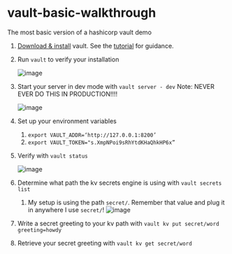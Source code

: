# vault-basic-walkthrough
The most basic version of a hashicorp vault demo

1. [Download & install](https://www.vaultproject.io/downloads) vault. See the [tutorial](https://learn.hashicorp.com/tutorials/vault/getting-started-install?in=vault/getting-started) for guidance.
2. Run `vault` to verify your installation
    
    ![image](https://user-images.githubusercontent.com/15929779/160003315-56fe9143-ec7d-4cb9-9f0f-e28c60281c55.png)
3. Start your server in dev mode with `vault server - dev`
Note: NEVER EVER DO THIS IN PRODUCTION!!!!
    
    ![image](https://user-images.githubusercontent.com/15929779/160003463-63b7de1e-0416-44fb-b0f9-298e44b3188d.png)
4. Set up your environment variables
    1. `export VAULT_ADDR=‘http://127.0.0.1:8200’`
    2. `export VAULT_TOKEN="s.XmpNPoi9sRhYtdKHaQhkHP6x”`
5. Verify with `vault status`

    ![image](https://user-images.githubusercontent.com/15929779/160004264-eb1f6738-1b25-499c-8695-76c8c27ee061.png)
    
6.  Determine what path the kv secrets engine is using with `vault secrets list`
    1. My setup is using the path `secret/`. Remember that value and plug it in anywhere I use `secret/`! ![image](https://user-images.githubusercontent.com/15929779/160005249-c8e5a216-25d6-4408-b52a-4215b00568f1.png)
7.  Write a secret greeting to your kv path with `vault kv put secret/word greeting=howdy`
8.  Retrieve your secret greeting with `vault kv get secret/word`
